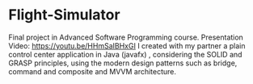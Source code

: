 # Flight-Simulator
Final project in Advanced Software Programming course.   Presentation Video: https://youtu.be/HHmSaIBHxGI   I created with my partner a plain control center application in Java (javafx) , considering the SOLID   and GRASP principles, using the modern design patterns such as bridge, command and   composite and MVVM architecture.
